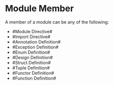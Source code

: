# Module Member

A member of a module can be any of the following:

+ #Module Directive#
+ #Import Directive#
+ #Annotation Definition#
+ #Exception Definition#
+ #Enum Definition#
+ #Design Definition#
+ #Struct Definition#
+ #Tuple Definition#
+ #Functor Definition#
+ #Function Definition#
